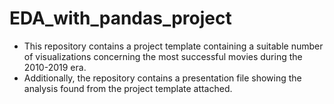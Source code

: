 # EDA_with_pandas_project

- This repository contains a project template containing a suitable number of visualizations concerning the most successful movies during the 2010-2019 era.
- Additionally, the repository contains a presentation file showing the analysis found from the project template attached.
